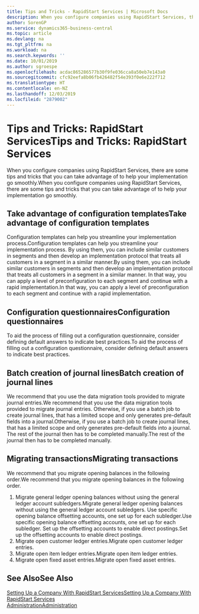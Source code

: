 ```yaml
---
title: Tips and Tricks - RapidStart Services | Microsoft Docs
description: When you configure companies using RapidStart Services, there are some tips and tricks that you can take advantage of to help your implementation go smoothly.
author: SorenGP
ms.service: dynamics365-business-central
ms.topic: article
ms.devlang: na
ms.tgt_pltfrm: na
ms.workload: na
ms.search.keywords: ''
ms.date: 10/01/2019
ms.author: sgroespe
ms.openlocfilehash: acdac865286577b30f9fe036cca8a50eb7e143a0
ms.sourcegitcommit: cfc92eefa8b06fb426482f54e393f0e6e222f712
ms.translationtype: HT
ms.contentlocale: en-NZ
ms.lasthandoff: 12/03/2019
ms.locfileid: "2879002"
---
```

# <a name="tips-and-tricks-rapidstart-services"></a><span data-ttu-id="e9584-103">Tips and Tricks: RapidStart Services</span><span class="sxs-lookup"><span data-stu-id="e9584-103">Tips and Tricks: RapidStart Services</span></span>
<span data-ttu-id="e9584-104">When you configure companies using RapidStart Services, there are some tips and tricks that you can take advantage of to help your implementation go smoothly.</span><span class="sxs-lookup"><span data-stu-id="e9584-104">When you configure companies using RapidStart Services, there are some tips and tricks that you can take advantage of to help your implementation go smoothly.</span></span>  

## <a name="take-advantage-of-configuration-templates"></a><span data-ttu-id="e9584-105">Take advantage of configuration templates</span><span class="sxs-lookup"><span data-stu-id="e9584-105">Take advantage of configuration templates</span></span>  
<span data-ttu-id="e9584-106">Configuration templates can help you streamline your implementation process.</span><span class="sxs-lookup"><span data-stu-id="e9584-106">Configuration templates can help you streamline your implementation process.</span></span> <span data-ttu-id="e9584-107">By using them, you can include similar customers in segments and then develop an implementation protocol that treats all customers in a segment in a similar manner.</span><span class="sxs-lookup"><span data-stu-id="e9584-107">By using them, you can include similar customers in segments and then develop an implementation protocol that treats all customers in a segment in a similar manner.</span></span> <span data-ttu-id="e9584-108">In that way, you can apply a level of preconfiguration to each segment and continue with a rapid implementation.</span><span class="sxs-lookup"><span data-stu-id="e9584-108">In that way, you can apply a level of preconfiguration to each segment and continue with a rapid implementation.</span></span>  

## <a name="configuration-questionnaires"></a><span data-ttu-id="e9584-109">Configuration questionnaires</span><span class="sxs-lookup"><span data-stu-id="e9584-109">Configuration questionnaires</span></span>  
<span data-ttu-id="e9584-110">To aid the process of filling out a configuration questionnaire, consider defining default answers to indicate best practices.</span><span class="sxs-lookup"><span data-stu-id="e9584-110">To aid the process of filling out a configuration questionnaire, consider defining default answers to indicate best practices.</span></span>  

## <a name="batch-creation-of-journal-lines"></a><span data-ttu-id="e9584-111">Batch creation of journal lines</span><span class="sxs-lookup"><span data-stu-id="e9584-111">Batch creation of journal lines</span></span>  
<span data-ttu-id="e9584-112">We recommend that you use the data migration tools provided to migrate journal entries.</span><span class="sxs-lookup"><span data-stu-id="e9584-112">We recommend that you use the data migration tools provided to migrate journal entries.</span></span> <span data-ttu-id="e9584-113">Otherwise, if you use a batch job to create journal lines, that has a limited scope and only generates pre-default fields into a journal.</span><span class="sxs-lookup"><span data-stu-id="e9584-113">Otherwise, if you use a batch job to create journal lines, that has a limited scope and only generates pre-default fields into a journal.</span></span> <span data-ttu-id="e9584-114">The rest of the journal then has to be completed manually.</span><span class="sxs-lookup"><span data-stu-id="e9584-114">The rest of the journal then has to be completed manually.</span></span>  

## <a name="migrating-transactions"></a><span data-ttu-id="e9584-115">Migrating transactions</span><span class="sxs-lookup"><span data-stu-id="e9584-115">Migrating transactions</span></span>  
<span data-ttu-id="e9584-116">We recommend that you migrate opening balances in the following order.</span><span class="sxs-lookup"><span data-stu-id="e9584-116">We recommend that you migrate opening balances in the following order.</span></span>  

1.  <span data-ttu-id="e9584-117">Migrate general ledger opening balances without using the general ledger account subledgers.</span><span class="sxs-lookup"><span data-stu-id="e9584-117">Migrate general ledger opening balances without using the general ledger account subledgers.</span></span> <span data-ttu-id="e9584-118">Use specific opening balance offsetting accounts, one set up for each subledger.</span><span class="sxs-lookup"><span data-stu-id="e9584-118">Use specific opening balance offsetting accounts, one set up for each subledger.</span></span> <span data-ttu-id="e9584-119">Set up the offsetting accounts to enable direct postings.</span><span class="sxs-lookup"><span data-stu-id="e9584-119">Set up the offsetting accounts to enable direct postings.</span></span>  
2.  <span data-ttu-id="e9584-120">Migrate open customer ledger entries.</span><span class="sxs-lookup"><span data-stu-id="e9584-120">Migrate open customer ledger entries.</span></span>  
3.  <span data-ttu-id="e9584-121">Migrate open item ledger entries.</span><span class="sxs-lookup"><span data-stu-id="e9584-121">Migrate open item ledger entries.</span></span>  
4.  <span data-ttu-id="e9584-122">Migrate open fixed asset entries.</span><span class="sxs-lookup"><span data-stu-id="e9584-122">Migrate open fixed asset entries.</span></span>  

## <a name="see-also"></a><span data-ttu-id="e9584-123">See Also</span><span class="sxs-lookup"><span data-stu-id="e9584-123">See Also</span></span>  
[<span data-ttu-id="e9584-124">Setting Up a Company With RapidStart Services</span><span class="sxs-lookup"><span data-stu-id="e9584-124">Setting Up a Company With RapidStart Services</span></span>](admin-set-up-a-company-with-rapidstart.md)  
[<span data-ttu-id="e9584-125">Administration</span><span class="sxs-lookup"><span data-stu-id="e9584-125">Administration</span></span>](admin-setup-and-administration.md)

